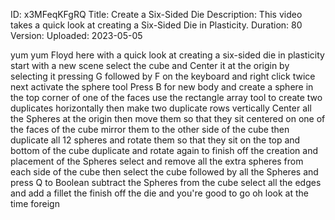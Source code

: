 ID: x3MFeqKFgRQ
Title: Create a Six-Sided Die
Description: This video takes a quick look at creating a Six-Sided Die in Plasticity.
Duration: 80
Version: 
Uploaded: 2023-05-05

yum yum Floyd here with a quick look at
creating a six-sided die in plasticity
start with a new scene select the cube
and Center it at the origin by selecting
it pressing G followed by F on the
keyboard and right click twice next
activate the sphere tool Press B for new
body and create a sphere in the top
corner of one of the faces use the
rectangle array tool to create two
duplicates horizontally
then make two duplicate rows vertically
Center all the Spheres at the origin
then move them so that they sit centered
on one of the faces of the cube
mirror them to the other side of the
cube then duplicate all 12 spheres and
rotate them so that they sit on the top
and bottom of the cube duplicate and
rotate again to finish off the creation
and placement of the Spheres
select and remove all the extra spheres
from each side of the cube
then select the cube followed by all the
Spheres and press Q to Boolean subtract
the Spheres from the cube
select all the edges and add a fillet
the finish off the die and you're good
to go oh look at the time
foreign
